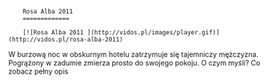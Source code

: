 
        Rosa Alba 2011 
        =============
        
        [![Rosa Alba 2011 ](http://vidos.pl/images/player.gif)](http://vidos.pl/rosa-alba-2011)
        
        
 W burzową noc w obskurnym hotelu zatrzymuje się tajemniczy mężczyzna. Pogrążony w zadumie zmierza prosto do swojego pokoju. O czym myśli? Co zobacz pełny opis
    